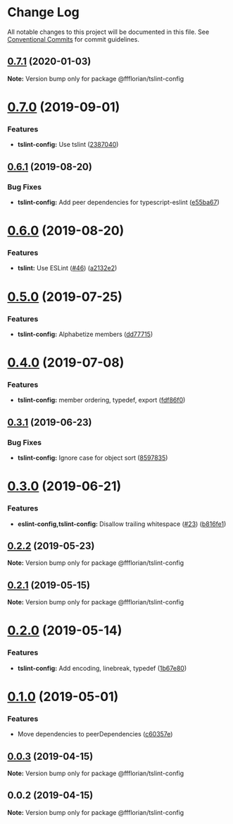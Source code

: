 # Change Log

All notable changes to this project will be documented in this file.
See [Conventional Commits](https://conventionalcommits.org) for commit guidelines.

## [0.7.1](https://github.com/ffflorian/config/tree/master/packages/tslint-config/compare/@ffflorian/tslint-config@0.7.0...@ffflorian/tslint-config@0.7.1) (2020-01-03)

**Note:** Version bump only for package @ffflorian/tslint-config





# [0.7.0](https://github.com/ffflorian/config/tree/master/packages/tslint-config/compare/@ffflorian/tslint-config@0.6.1...@ffflorian/tslint-config@0.7.0) (2019-09-01)


### Features

* **tslint-config:** Use tslint ([2387040](https://github.com/ffflorian/config/tree/master/packages/tslint-config/commit/2387040))





## [0.6.1](https://github.com/ffflorian/config/tree/master/packages/tslint-config/compare/@ffflorian/tslint-config@0.6.0...@ffflorian/tslint-config@0.6.1) (2019-08-20)


### Bug Fixes

* **tslint-config:** Add peer dependencies for typescript-eslint ([e55ba67](https://github.com/ffflorian/config/tree/master/packages/tslint-config/commit/e55ba67))





# [0.6.0](https://github.com/ffflorian/config/tree/master/packages/tslint-config/compare/@ffflorian/tslint-config@0.5.0...@ffflorian/tslint-config@0.6.0) (2019-08-20)


### Features

* **tslint:** Use ESLint ([#46](https://github.com/ffflorian/config/tree/master/packages/tslint-config/issues/46)) ([a2132e2](https://github.com/ffflorian/config/tree/master/packages/tslint-config/commit/a2132e2))





# [0.5.0](https://github.com/ffflorian/config/tree/master/packages/tslint-config/compare/@ffflorian/tslint-config@0.4.0...@ffflorian/tslint-config@0.5.0) (2019-07-25)


### Features

* **tslint-config:** Alphabetize members ([dd77715](https://github.com/ffflorian/config/tree/master/packages/tslint-config/commit/dd77715))





# [0.4.0](https://github.com/ffflorian/config/tree/master/packages/tslint-config/compare/@ffflorian/tslint-config@0.3.1...@ffflorian/tslint-config@0.4.0) (2019-07-08)


### Features

* **tslint-config:** member ordering, typedef, export ([fdf86f0](https://github.com/ffflorian/config/tree/master/packages/tslint-config/commit/fdf86f0))





## [0.3.1](https://github.com/ffflorian/config/tree/master/packages/tslint-config/compare/@ffflorian/tslint-config@0.3.0...@ffflorian/tslint-config@0.3.1) (2019-06-23)


### Bug Fixes

* **tslint-config:** Ignore case for object sort ([8597835](https://github.com/ffflorian/config/tree/master/packages/tslint-config/commit/8597835))





# [0.3.0](https://github.com/ffflorian/config/tree/master/packages/tslint-config/compare/@ffflorian/tslint-config@0.2.2...@ffflorian/tslint-config@0.3.0) (2019-06-21)


### Features

* **eslint-config,tslint-config:** Disallow trailing whitespace ([#23](https://github.com/ffflorian/config/tree/master/packages/tslint-config/issues/23)) ([b816fe1](https://github.com/ffflorian/config/tree/master/packages/tslint-config/commit/b816fe1))





## [0.2.2](https://github.com/ffflorian/config/tree/master/packages/tslint-config/compare/@ffflorian/tslint-config@0.2.1...@ffflorian/tslint-config@0.2.2) (2019-05-23)

**Note:** Version bump only for package @ffflorian/tslint-config





## [0.2.1](https://github.com/ffflorian/config/tree/master/packages/tslint-config/compare/@ffflorian/tslint-config@0.2.0...@ffflorian/tslint-config@0.2.1) (2019-05-15)

**Note:** Version bump only for package @ffflorian/tslint-config





# [0.2.0](https://github.com/ffflorian/tree/master/packages/tslint-config/compare/@ffflorian/tslint-config@0.1.0...@ffflorian/tslint-config@0.2.0) (2019-05-14)


### Features

* **tslint-config:** Add encoding, linebreak, typedef ([1b67e80](https://github.com/ffflorian/tree/master/packages/tslint-config/commit/1b67e80))





# [0.1.0](https://github.com/ffflorian/tree/master/packages/tslint-config/compare/@ffflorian/tslint-config@0.0.3...@ffflorian/tslint-config@0.1.0) (2019-05-01)


### Features

* Move dependencies to peerDependencies ([c60357e](https://github.com/ffflorian/tree/master/packages/tslint-config/commit/c60357e))





## [0.0.3](https://github.com/ffflorian/tree/master/packages/tslint-config/compare/@ffflorian/tslint-config@0.0.2...@ffflorian/tslint-config@0.0.3) (2019-04-15)

**Note:** Version bump only for package @ffflorian/tslint-config





## 0.0.2 (2019-04-15)

**Note:** Version bump only for package @ffflorian/tslint-config
